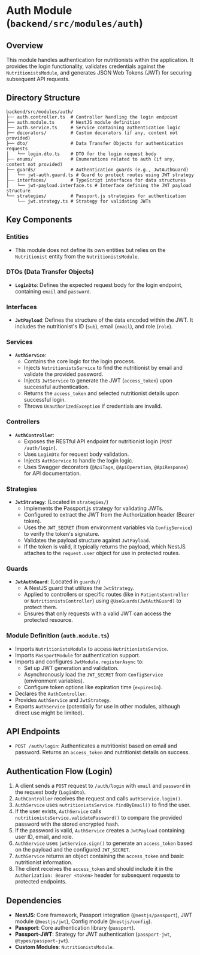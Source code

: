 # Auth Module (`backend/src/modules/auth`)

## Overview

This module handles authentication for nutritionists within the application. It provides the login functionality, validates credentials against the `NutritionistsModule`, and generates JSON Web Tokens (JWT) for securing subsequent API requests.

## Directory Structure

```
backend/src/modules/auth/
├── auth.controller.ts  # Controller handling the login endpoint
├── auth.module.ts      # NestJS module definition
├── auth.service.ts     # Service containing authentication logic
├── decorators/         # Custom decorators (if any, content not provided)
├── dto/                # Data Transfer Objects for authentication requests
│   └── login.dto.ts    # DTO for the login request body
├── enums/              # Enumerations related to auth (if any, content not provided)
├── guards/             # Authentication guards (e.g., JwtAuthGuard)
│   └── jwt-auth.guard.ts # Guard to protect routes using JWT strategy
├── interfaces/         # TypeScript interfaces for data structures
│   └── jwt-payload.interface.ts # Interface defining the JWT payload structure
└── strategies/         # Passport.js strategies for authentication
    └── jwt.strategy.ts # Strategy for validating JWTs
```

## Key Components

### Entities

- This module does not define its own entities but relies on the `Nutritionist` entity from the `NutritionistsModule`.

### DTOs (Data Transfer Objects)

- **`LoginDto`**: Defines the expected request body for the login endpoint, containing `email` and `password`.

### Interfaces

- **`JwtPayload`**: Defines the structure of the data encoded within the JWT. It includes the nutritionist's ID (`sub`), email (`email`), and role (`role`).

### Services

- **`AuthService`**:
  - Contains the core logic for the login process.
  - Injects `NutritionistsService` to find the nutritionist by email and validate the provided password.
  - Injects `JwtService` to generate the JWT (`access_token`) upon successful authentication.
  - Returns the `access_token` and selected nutritionist details upon successful login.
  - Throws `UnauthorizedException` if credentials are invalid.

### Controllers

- **`AuthController`**:
  - Exposes the RESTful API endpoint for nutritionist login (`POST /auth/login`).
  - Uses `LoginDto` for request body validation.
  - Injects `AuthService` to handle the login logic.
  - Uses Swagger decorators (`@ApiTags`, `@ApiOperation`, `@ApiResponse`) for API documentation.

### Strategies

- **`JwtStrategy`**: (Located in `strategies/`)
  - Implements the Passport.js strategy for validating JWTs.
  - Configured to extract the JWT from the Authorization header (Bearer token).
  - Uses the `JWT_SECRET` (from environment variables via `ConfigService`) to verify the token's signature.
  - Validates the payload structure against `JwtPayload`.
  - If the token is valid, it typically returns the payload, which NestJS attaches to the `request.user` object for use in protected routes.

### Guards

- **`JwtAuthGuard`**: (Located in `guards/`)
  - A NestJS guard that utilizes the `JwtStrategy`.
  - Applied to controllers or specific routes (like in `PatientsController` or `NutritionistsController`) using `@UseGuards(JwtAuthGuard)` to protect them.
  - Ensures that only requests with a valid JWT can access the protected resource.

### Module Definition (`auth.module.ts`)

- Imports `NutritionistsModule` to access `NutritionistsService`.
- Imports `PassportModule` for authentication support.
- Imports and configures `JwtModule.registerAsync` to:
  - Set up JWT generation and validation.
  - Asynchronously load the `JWT_SECRET` from `ConfigService` (environment variables).
  - Configure token options like expiration time (`expiresIn`).
- Declares the `AuthController`.
- Provides `AuthService` and `JwtStrategy`.
- Exports `AuthService` (potentially for use in other modules, although direct use might be limited).

## API Endpoints

- `POST /auth/login`: Authenticates a nutritionist based on email and password. Returns an `access_token` and nutritionist details on success.

## Authentication Flow (Login)

1.  A client sends a `POST` request to `/auth/login` with `email` and `password` in the request body (`LoginDto`).
2.  `AuthController` receives the request and calls `authService.login()`.
3.  `AuthService` uses `nutritionistsService.findByEmail()` to find the user.
4.  If the user exists, `AuthService` calls `nutritionistsService.validatePassword()` to compare the provided password with the stored encrypted hash.
5.  If the password is valid, `AuthService` creates a `JwtPayload` containing user ID, email, and role.
6.  `AuthService` uses `jwtService.sign()` to generate an `access_token` based on the payload and the configured `JWT_SECRET`.
7.  `AuthService` returns an object containing the `access_token` and basic nutritionist information.
8.  The client receives the `access_token` and should include it in the `Authorization: Bearer <token>` header for subsequent requests to protected endpoints.

## Dependencies

- **NestJS**: Core framework, Passport integration (`@nestjs/passport`), JWT module (`@nestjs/jwt`), Config module (`@nestjs/config`).
- **Passport**: Core authentication library (`passport`).
- **Passport-JWT**: Strategy for JWT authentication (`passport-jwt`, `@types/passport-jwt`).
- **Custom Modules**: `NutritionistsModule`.
